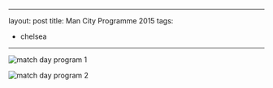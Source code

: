 ---
layout: post
title: Man City Programme 2015
tags:
 - chelsea
 ---
 
 ![match day program 1](https://github.com/ChelseaStats/TheChels.uk/raw/master/images/city-cover.jpg "Cover")

 ![match day program 2](https://github.com/ChelseaStats/TheChels.uk/raw/master/images/city-article.jpg "Article")
